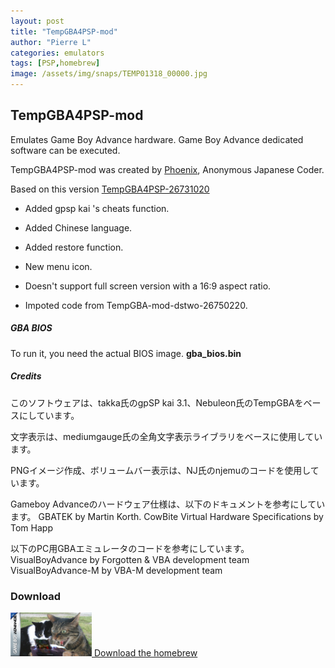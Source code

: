 ```yaml
---
layout: post
title: "TempGBA4PSP-mod"
author: "Pierre L"
categories: emulators
tags: [PSP,homebrew]
image: /assets/img/snaps/TEMP01318_00000.jpg
---
```


## TempGBA4PSP-mod

Emulates Game Boy Advance hardware.
Game Boy Advance dedicated software can be executed.

TempGBA4PSP-mod was created by [Phoenix](https://github.com/phoe-nix/), Anonymous Japanese Coder.

Based on this version [TempGBA4PSP-26731020](http://www1.axfc.net/uploader/so/3063963)

- Added gpsp kai 's cheats function.

- Added Chinese language.

- Added restore function.

- New menu icon.

- Doesn't support full screen version with a 16:9 aspect ratio.

- Impoted code from TempGBA-mod-dstwo-26750220.

<h5>GBA BIOS</h5>


To run it, you need the actual BIOS image. <b>gba_bios.bin</b>

<h5>Credits</h5>

このソフトウェアは、takka氏のgpSP kai 3.1、Nebuleon氏のTempGBAをベースにしています。

文字表示は、mediumgauge氏の全角文字表示ライブラリをベースに使用しています。

PNGイメージ作成、ボリュームバー表示は、NJ氏のnjemuのコードを使用しています。


Gameboy Advanceのハードウェア仕様は、以下のドキュメントを参考にしています。
 GBATEK by Martin Korth.
 CowBite Virtual Hardware Specifications by Tom Happ

以下のPC用GBAエミュレータのコードを参考にしています。
 VisualBoyAdvance   by Forgotten & VBA development team
 VisualBoyAdvance-M by VBA-M development team	

### Download

<p class="download-btn">
    <a href="https://archive.org/download/temp-gba-4-psp-mod.-7z/TempGBA4PSP_mod.7z">
	<img border="0" alt="Download the homebrew" src="/assets/img/icon0/2021-05-04-tempgba4psp-mod.PNG" width="130" height="70">
	Download the homebrew
	</a>
</p>
